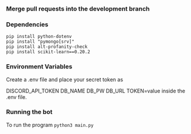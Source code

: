 
### Merge pull requests into the development branch

### Dependencies

```
pip install python-dotenv
pip install "pymongo[srv]"
pip install alt-profanity-check
pip install scikit-learn==0.20.2
```

### Environment Variables

Create a .env file and place your secret token as

DISCORD\_API\_TOKEN
DB\_NAME
DB\_PW
DB\_URL
TOKEN=value inside the .env file.

### Running the bot

To run the program `python3 main.py`
